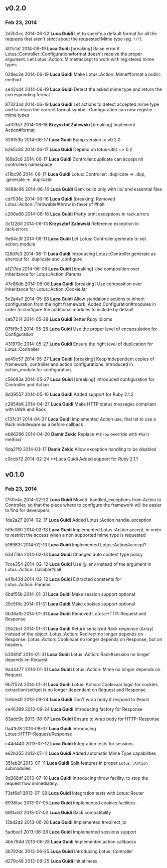 ## v0.2.0
### Feb 23, 2014

2d7b0cc 2014-06-22 **Luca Guidi** Let to specify a default format for all the requests that aren't strict about the requested Mime type (eg. `*/*`).

401c1af 2014-06-19 **Luca Guidi** [breaking] Raise error if Lotus::Controller::Configuration#format doesn't receive the proper argument. Let Lotus::Action::Mime#accept to work with registered mime types

028ec2e 2014-06-19 **Luca Guidi** Make Lotus::Action::Mime#format a public method

ce42cd4 2014-06-19 **Luca Guidi** Detect the asked mime type and return the corresponding format

87323ad 2014-06-19 **Luca Guidi** Let actions to detect accepted mime type and to return the correct format symbol. Configuration can now register mime types

adf0357 2014-06-18 **Krzysztof Zalewski** [breaking] Implement Action#format

328153b 2014-06-17 **Luca Guidi** Bump version to v0.2.0

b2e5c85 2014-06-17 **Luca Guidi** Depend on lotus-utils ~> 0.2

166a3c8 2014-06-17 **Luca Guidi** Controller.duplicate can accept nil controllers namespace

c11bc96 2014-06-17 **Luca Guidi** Lotus::Controller: .duplicate => .dup, .generate => .duplicate

9488c66 2014-06-16 **Luca Guidi** Gem: build only with lib/ and essential files

cd7038c 2014-06-16 **Luca Guidi** [breaking] Removed Lotus::Action::Throwable#throw in favor of #halt

c200e68 2014-06-16 **Luca Guidi** Pretty print exceptions in rack.errors

3c122b0 2014-06-13 **Krzysztof Zalewski** Reference exception in rack.errors

9e64c3f 2014-06-11 **Luca Guidi** Let Lotus::Controller.generate to set action_module

f28d7e3 2014-06-11 **Luca Guidi** Introducing Lotus::Controller.generate as shortcut for .duplicate and .configure

af217ea 2014-06-08 **Luca Guidi** [breaking] Use composition over inheritance for Lotus::Action::Params

47e86db 2014-06-08 **Luca Guidi** [breaking] Use composition over inheritance for Lotus::Action::CookieJar

5e2a4a7 2014-05-28 **Luca Guidi** Allow standalone actions to inherit configuration from the right framework. Added Configuration#modules in order to configure the additional modules to include by default

ceb7214 2014-05-28 **Luca Guidi** Better Ruby idioms

075f9c3 2014-05-28 **Luca Guidi** Use the proper level of encapsulation for Configuration

431970c 2014-05-27 **Luca Guidi** Ensure the right level of duplication for Lotus::Controller

ae49c57 2014-05-27 **Luca Guidi** [breaking] Keep independent copies of framework, controller and action configurations. Introduced in action_module for configuration.

c56683a 2014-05-27 **Luca Guidi** [breaking] Introduced configuration for Controller and Action

8d39557 2014-05-10 **Luca Guidi** Added support for Ruby 2.1.2

c2854b6 2014-04-27 **Luca Guidi** Make HTTP status messages compliant with IANA and Rack

c137c3f 2014-04-27 **Luca Guidi** Implemented Action.use, that let to use a Rack middleware as a before callback

eb86286 2014-04-20 **Damir Zekic** Replace `#throw` override with `#halt` method

6da21f9 2014-03-17 **Damir Zekic** Allow exception handling to be disabled

c0ccb72 2014-02-24 **Luca Guidi Added support for Ruby 2.1.1

## v0.1.0
### Feb 23, 2014

f750e4c 2014-02-22 **Luca Guidi** Moved .handled_exceptions from Action to Controller, so that the place where to configure the framework will be easier to find for developers.

1de2a27 2014-02-17 **Luca Guidi** Added Lotus::Action.handle_exception

fd9e080 2014-02-13 **Luca Guidi** Implemented Lotus::Action.accept, in order to restrict the access when a non supported mime type is requested

516983f 2014-02-13 **Luca Guidi** Implemented Lotus::Action#accept?

634719a 2014-02-13 **Luca Guidi** Changed auto content type policy

7cce354 2014-02-12 **Luca Guidi** Use @_env instead of the argument in Lotus::Action::Callable#call

a41b43d 2014-02-12 **Luca Guidi** Extracted constants for Lotus::Action::Params

6bdf55b 2014-01-31 **Luca Guidi** Make session support optional

29c5f8c 2014-01-31 **Luca Guidi** Make cookies support optional

0b36afb 2014-01-31 **Luca Guidi** Removed Lotus::HTTP::Request and Response

25b2bcf 2014-01-31 **Luca Guidi** Return serialized Rack response (Array) instead of the object. Lotus::Action::Redirect no longer depends on Response. Lotus::Action::CookieJar no longer depends on Response, but on headers.

b306f4f 2014-01-31 **Luca Guidi** Lotus::Action::Rack#session no longer depends on Request

9a44477 2014-01-31 **Luca Guidi** Lotus::Action::Mime no longer depends on Request

9b7f524 2014-01-31 **Luca Guidi** Lotus::Action::CookieJar logic for cookies extraction/set/get is no longer dependant on Request and Response.

fc6de40 2013-09-24 **Luca Guidi** Don't wrap body if respond to #each

ce46399 2013-09-24 **Luca Guidi** Introducing factory for Response

83adc9c 2013-08-07 **Luca Guidi** Ensure to wrap body for HTTP::Response

0a41bf8 2013-08-07 **Luca Guidi** Introducing Lotus::HTTP::Request/Response

c44d440 2013-07-12 **Luca Guidi** Integration tests for sessions

e62b355 2013-07-11 **Luca Guidi** Added automatic Mime Type capabilities

351eb2f 2013-07-11 **Luca Guidi** Split features in proper `Lotus::Action` submodules.

9d268df 2013-07-10 **Luca Guidi** Introducing throw facility, to stop the request flow immediately.

73af6d1 2013-07-09 **Luca Guidi** Integration tests with Lotus::Router

6938fae 2013-07-05 **Luca Guidi** Implemented cookies facilities.

69f4c62 2013-07-02 **Luca Guidi** Rack compatibility

13bd2d2 2013-06-28 **Luca Guidi** Implemented #redirect_to

5adbee1 2013-06-28 **Luca Guidi** Implemented sessions support

4bb794d 2013-06-28 **Luca Guidi** Implemented action callbacks

3b792dc 2013-06-25 **Luca Guidi** Introducing Lotus::Controller

d279c48 2013-06-25 **Luca Guidi** Initial mess
